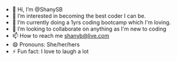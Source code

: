 - 👋 Hi, I’m @ShanySB
- 👀 I’m interested in becoming the best coder I can be.
- 🌱 I’m currently doing a 1yrs coding bootcamp which I'm loving.
- 💞️ I’m looking to collaborate on anything as I'm new to coding
- 📫 How to reach me shanyb@live.com
- 😄 Pronouns: She/her/hers
- ⚡ Fun fact: I love to laugh a lot

<!---
ShanySB/ShanySB is a ✨ special ✨ repository because its `README.md` (this file) appears on your GitHub profile.
You can click the Preview link to take a look at your changes.
--->
